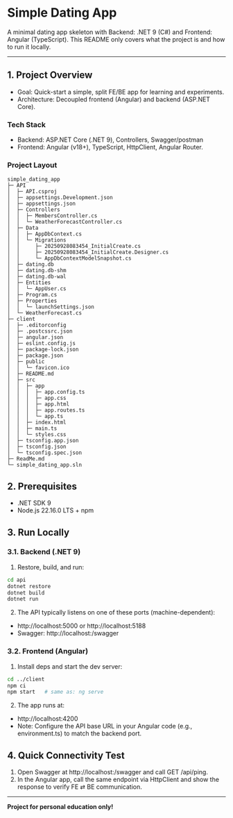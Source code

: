 # Simple Dating App

A minimal dating app skeleton with Backend: .NET 9 (C#) and Frontend: Angular (TypeScript).
This README only covers what the project is and how to run it locally.

---

## 1. Project Overview
 - Goal: Quick-start a simple, split FE/BE app for learning and experiments.
 - Architecture: Decoupled frontend (Angular) and backend (ASP.NET Core).

### Tech Stack
 - Backend: ASP.NET Core (.NET 9), Controllers, Swagger/postman
 - Frontend: Angular (v18+), TypeScript, HttpClient, Angular Router.

### Project Layout
```
simple_dating_app
├─ API
│  ├─ API.csproj
│  ├─ appsettings.Development.json
│  ├─ appsettings.json
│  ├─ Controllers
│  │  ├─ MembersController.cs
│  │  └─ WeatherForecastController.cs
│  ├─ Data
│  │  ├─ AppDbContext.cs
│  │  └─ Migrations
│  │     ├─ 20250928083454_InitialCreate.cs
│  │     ├─ 20250928083454_InitialCreate.Designer.cs
│  │     └─ AppDbContextModelSnapshot.cs
│  ├─ dating.db
│  ├─ dating.db-shm
│  ├─ dating.db-wal
│  ├─ Entities
│  │  └─ AppUser.cs
│  ├─ Program.cs
│  ├─ Properties
│  │  └─ launchSettings.json
│  └─ WeatherForecast.cs
├─ client
│  ├─ .editorconfig
│  ├─ .postcssrc.json
│  ├─ angular.json
│  ├─ eslint.config.js
│  ├─ package-lock.json
│  ├─ package.json
│  ├─ public
│  │  └─ favicon.ico
│  ├─ README.md
│  ├─ src
│  │  ├─ app
│  │  │  ├─ app.config.ts
│  │  │  ├─ app.css
│  │  │  ├─ app.html
│  │  │  ├─ app.routes.ts
│  │  │  └─ app.ts
│  │  ├─ index.html
│  │  ├─ main.ts
│  │  └─ styles.css
│  ├─ tsconfig.app.json
│  ├─ tsconfig.json
│  └─ tsconfig.spec.json
├─ ReadMe.md
└─ simple_dating_app.sln
```

## 2. Prerequisites
 - .NET SDK 9
 - Node.js 22.16.0 LTS + npm

## 3. Run Locally
### 3.1. Backend (.NET 9)
1. Restore, build, and run:
```bash
cd api
dotnet restore
dotnet build
dotnet run
```
2. The API typically listens on one of these ports (machine-dependent):
 - http://localhost:5000 or http://localhost:5188
 - Swagger: http://localhost:<port>/swagger

### 3.2. Frontend (Angular)
1. Install deps and start the dev server:
```bash
cd ../client
npm ci
npm start   # same as: ng serve
```
2. The app runs at:
 - http://localhost:4200
 - Note: Configure the API base URL in your Angular code (e.g., environment.ts) to match the backend port.

## 4. Quick Connectivity Test
1. Open Swagger at http://localhost:<api-port>/swagger and call GET /api/ping.
2. In the Angular app, call the same endpoint via HttpClient and show the response to verify FE ⇄ BE communication.

---
**Project for personal education only!**

